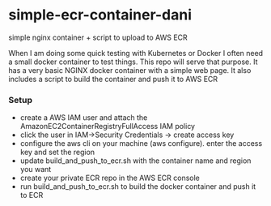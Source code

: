 # simple-ecr-container-dani
simple nginx container + script to upload to AWS ECR

When I am doing some quick testing with Kubernetes or Docker I often need a small docker container to test things. This repo will serve that purpose. It has a very basic NGINX docker container with a simple web page. It also includes a script to build the container and push it to AWS ECR

### Setup
- create a AWS IAM user and attach the AmazonEC2ContainerRegistryFullAccess IAM policy
- click the user in IAM->Security Credentials -> create access key
- configure the aws cli on your machine (aws configure). enter the access key and set the region
- update build_and_push_to_ecr.sh with the container name and region you want
- create your private ECR repo in the AWS ECR console
- run build_and_push_to_ecr.sh to build the docker container and push it to ECR
